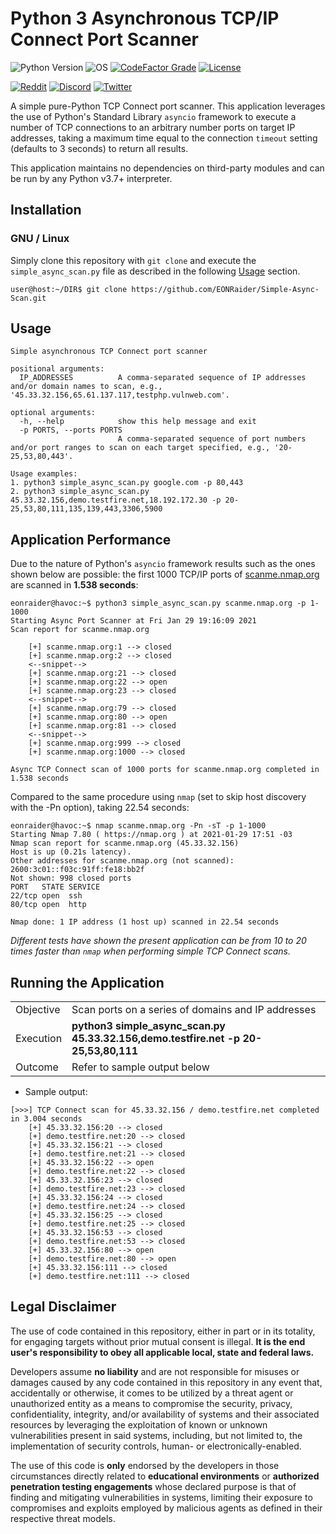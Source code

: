 # Python 3 Asynchronous TCP/IP Connect Port Scanner

![Python Version](https://img.shields.io/badge/python-3.x-blue?style=for-the-badge&logo=python)
![OS](https://img.shields.io/badge/OS-GNU%2FLinux-red?style=for-the-badge&logo=linux)
[![CodeFactor Grade](https://img.shields.io/codefactor/grade/github/eonraider/simple-async-port-scanner?style=for-the-badge)](https://www.codefactor.io/repository/github/eonraider/simple-async-port-scanner)
[![License](https://img.shields.io/github/license/EONRaider/Packet-Sniffer?style=for-the-badge)](https://github.com/EONRaider/Packet-Sniffer/blob/master/LICENSE)

[![Reddit](https://img.shields.io/badge/Reddit-EONRaider-FF4500?style=flat-square&logo=reddit)](https://www.reddit.com/user/eonraider)
[![Discord](https://img.shields.io/badge/Discord-EONRaider-7289DA?style=flat-square&logo=discord)](https://discord.gg/KVjWBptv)
[![Twitter](https://img.shields.io/badge/Twitter-eon__raider-38A1F3?style=flat-square&logo=twitter)](https://twitter.com/intent/follow?screen_name=eon_raider)

A simple pure-Python TCP Connect port scanner. This application leverages
the use of Python's Standard Library `asyncio` framework to execute a
number of TCP connections to an arbitrary number ports on target IP
addresses, taking a maximum time equal to the connection `timeout`
setting (defaults to 3 seconds) to return all results.

This application maintains no dependencies on third-party modules and can be
run by any Python v3.7+ interpreter.

## Installation

### GNU / Linux

Simply clone this repository with `git clone` and execute the
`simple_async_scan.py` file as described in the following
[Usage](#usage) section.

```
user@host:~/DIR$ git clone https://github.com/EONRaider/Simple-Async-Scan.git
```

## Usage

```
Simple asynchronous TCP Connect port scanner

positional arguments:
  IP_ADDRESSES          A comma-separated sequence of IP addresses and/or domain names to scan, e.g., '45.33.32.156,65.61.137.117,testphp.vulnweb.com'.

optional arguments:
  -h, --help            show this help message and exit
  -p PORTS, --ports PORTS
                        A comma-separated sequence of port numbers and/or port ranges to scan on each target specified, e.g., '20-25,53,80,443'.

Usage examples:
1. python3 simple_async_scan.py google.com -p 80,443
2. python3 simple_async_scan.py 45.33.32.156,demo.testfire.net,18.192.172.30 -p 20-25,53,80,111,135,139,443,3306,5900
```

## Application Performance
Due to the nature of Python's `asyncio` framework results such as the 
ones shown below are possible: the first 1000 TCP/IP ports of 
[scanme.nmap.org](http://scanme.nmap.org) are scanned in **1.538 seconds**:

```
eonraider@havoc:~$ python3 simple_async_scan.py scanme.nmap.org -p 1-1000
Starting Async Port Scanner at Fri Jan 29 19:16:09 2021
Scan report for scanme.nmap.org

    [+] scanme.nmap.org:1 --> closed
    [+] scanme.nmap.org:2 --> closed
    <--snippet-->
    [+] scanme.nmap.org:21 --> closed
    [+] scanme.nmap.org:22 --> open
    [+] scanme.nmap.org:23 --> closed
    <--snippet-->
    [+] scanme.nmap.org:79 --> closed
    [+] scanme.nmap.org:80 --> open
    [+] scanme.nmap.org:81 --> closed
    <--snippet-->
    [+] scanme.nmap.org:999 --> closed
    [+] scanme.nmap.org:1000 --> closed

Async TCP Connect scan of 1000 ports for scanme.nmap.org completed in 1.538 seconds
```

Compared to the same procedure using `nmap` (set to skip host discovery
with the -Pn option), taking 22.54 seconds:

```
eonraider@havoc:~$ nmap scanme.nmap.org -Pn -sT -p 1-1000
Starting Nmap 7.80 ( https://nmap.org ) at 2021-01-29 17:51 -03
Nmap scan report for scanme.nmap.org (45.33.32.156)
Host is up (0.21s latency).
Other addresses for scanme.nmap.org (not scanned): 2600:3c01::f03c:91ff:fe18:bb2f
Not shown: 998 closed ports
PORT   STATE SERVICE
22/tcp open  ssh
80/tcp open  http

Nmap done: 1 IP address (1 host up) scanned in 22.54 seconds
```

*Different tests have shown the present application can be from 10 to 20
times faster than `nmap` when performing simple TCP Connect scans.*

## Running the Application

<table>
<tbody>
  <tr>
    <td>Objective</td>
    <td>Scan ports on a series of domains and IP addresses</td>
  </tr>
  <tr>
    <td>Execution</td>
    <td><b>python3 simple_async_scan.py 45.33.32.156,demo.testfire.net -p 20-25,53,80,111</b></td>
  </tr>
  <tr>
    <td>Outcome</td>
    <td>Refer to sample output below</td>
  </tr>
</tbody>
</table>

- Sample output:

```
[>>>] TCP Connect scan for 45.33.32.156 / demo.testfire.net completed in 3.004 seconds
    [+] 45.33.32.156:20 --> closed
    [+] demo.testfire.net:20 --> closed
    [+] 45.33.32.156:21 --> closed
    [+] demo.testfire.net:21 --> closed
    [+] 45.33.32.156:22 --> open
    [+] demo.testfire.net:22 --> closed
    [+] 45.33.32.156:23 --> closed
    [+] demo.testfire.net:23 --> closed
    [+] 45.33.32.156:24 --> closed
    [+] demo.testfire.net:24 --> closed
    [+] 45.33.32.156:25 --> closed
    [+] demo.testfire.net:25 --> closed
    [+] 45.33.32.156:53 --> closed
    [+] demo.testfire.net:53 --> closed
    [+] 45.33.32.156:80 --> open
    [+] demo.testfire.net:80 --> open
    [+] 45.33.32.156:111 --> closed
    [+] demo.testfire.net:111 --> closed
```

## Legal Disclaimer

The use of code contained in this repository, either in part or in its totality,
for engaging targets without prior mutual consent is illegal. **It is
the end user's responsibility to obey all applicable local, state and 
federal laws.**

Developers assume **no liability** and are not
responsible for misuses or damages caused by any code contained
in this repository in any event that, accidentally or otherwise, it comes to
be utilized by a threat agent or unauthorized entity as a means to compromise
the security, privacy, confidentiality, integrity, and/or availability of
systems and their associated resources by leveraging the exploitation of known
or unknown vulnerabilities present in said systems, including, but not limited
to, the implementation of security controls, human- or electronically-enabled.

The use of this code is **only** endorsed by the developers in those
circumstances directly related to **educational environments** or
**authorized penetration testing engagements** whose declared purpose is that
of finding and mitigating vulnerabilities in systems, limiting their exposure
to compromises and exploits employed by malicious agents as defined in their
respective threat models.
